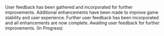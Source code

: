 

User feedback has been gathered and incorporated for further improvements. Additional enhancements have been made to improve game stability and user experience. Further user feedback has been incorporated and all enhancements are now complete. Awaiting user feedback for further improvements. (In Progress)